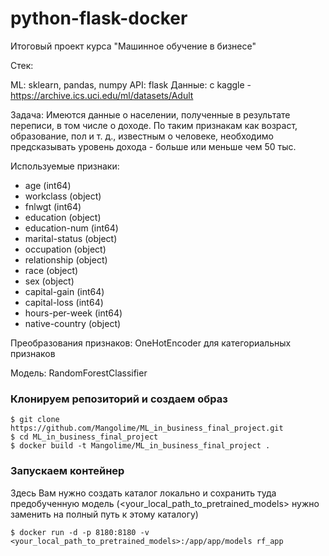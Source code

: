 # python-flask-docker
Итоговый проект курса "Машинное обучение в бизнесе"

Стек:

ML: sklearn, pandas, numpy
API: flask
Данные: с kaggle - https://archive.ics.uci.edu/ml/datasets/Adult

Задача:  Имеются данные о населении, полученные в результате переписи, в том числе о доходе. По таким признакам как возраст, образование, пол и т. д., известным о человеке, необходимо предсказывать уровень дохода - больше или меньше чем 50 тыс.

Используемые признаки:
 - age (int64)
 - workclass (object)
 - fnlwgt (int64)
 - education (object)
 - education-num (int64)
 - marital-status (object)
 - occupation (object)
 - relationship (object)
 - race (object)
 - sex (object)
 - capital-gain (int64)
 - capital-loss (int64)
 - hours-per-week (int64)
 - native-country (object)
 

Преобразования признаков: OneHotEncoder для категориальных признаков

Модель: RandomForestClassifier

### Клонируем репозиторий и создаем образ
```
$ git clone https://github.com/Mangolime/ML_in_business_final_project.git
$ cd ML_in_business_final_project
$ docker build -t Mangolime/ML_in_business_final_project .
```

### Запускаем контейнер

Здесь Вам нужно создать каталог локально и сохранить туда предобученную модель (<your_local_path_to_pretrained_models> нужно заменить на полный путь к этому каталогу)
```
$ docker run -d -p 8180:8180 -v <your_local_path_to_pretrained_models>:/app/app/models rf_app
```

